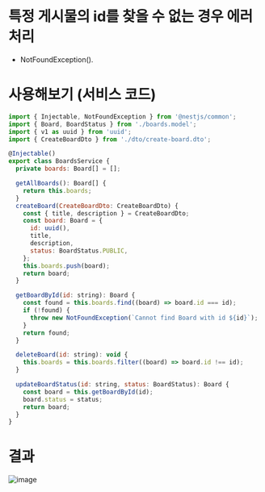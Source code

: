 # 특정 게시물의 id를 찾을 수 없는 경우 에러처리

- NotFoundException().

# 사용해보기 (서비스 코드)
```js
import { Injectable, NotFoundException } from '@nestjs/common';
import { Board, BoardStatus } from './boards.model';
import { v1 as uuid } from 'uuid';
import { CreateBoardDto } from './dto/create-board.dto';

@Injectable()
export class BoardsService {
  private boards: Board[] = [];

  getAllBoards(): Board[] {
    return this.boards;
  }
  createBoard(CreateBoardDto: CreateBoardDto) {
    const { title, description } = CreateBoardDto;
    const board: Board = {
      id: uuid(),
      title,
      description,
      status: BoardStatus.PUBLIC,
    };
    this.boards.push(board);
    return board;
  }

  getBoardById(id: string): Board {
    const found = this.boards.find((board) => board.id === id);
    if (!found) {
      throw new NotFoundException(`Cannot find Board with id ${id}`);
    }
    return found;
  }

  deleteBoard(id: string): void {
    this.boards = this.boards.filter((board) => board.id !== id);
  }

  updateBoardStatus(id: string, status: BoardStatus): Board {
    const board = this.getBoardById(id);
    board.status = status;
    return board;
  }
}

```

# 결과
![image](https://user-images.githubusercontent.com/59503331/216699897-522cfef2-4cce-4bdd-b4d8-88ee8ec80ba3.png)
